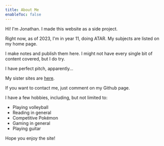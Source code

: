 ```yaml
---
title: About Me
enableToc: false
---
```


Hi! I'm Jonathan. I made this website as a side project.

Right now, as of 2023, I'm in year 11, doing ATAR. My subjects are listed on my home page.

I make notes and publish them here. I might not have every single bit of content covered, but I do try.

I have perfect pitch, apparently...

My sister sites are [here](townsites.md).

If you want to contact me, just comment on my Github page.

I have a few hobbies, including, but not limited to:
- Playing volleyball
- Reading in general
- Competitive Pokémon
- Gaming in general
- Playing guitar

Hope you enjoy the site!